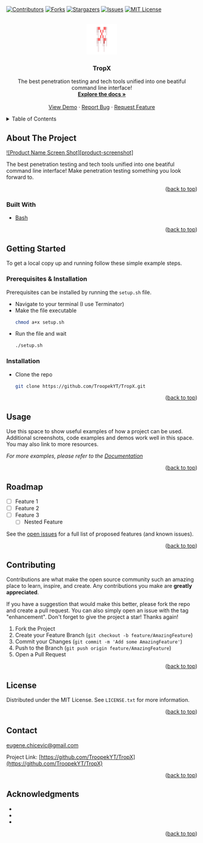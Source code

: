 <div id="top"></div>

[![Contributors][contributors-shield]][contributors-url]
[![Forks][forks-shield]][forks-url]
[![Stargazers][stars-shield]][stars-url]
[![Issues][issues-shield]][issues-url]
[![MIT License][license-shield]][license-url]




<!-- PROJECT LOGO -->
<br />
<div align="center">
  <a href="https://github.com/TroopekYT/TropX">
    <img src="images/logo.png" alt="Logo" width="80" height="80">
  </a>

<h3 align="center">TropX</h3>

  <p align="center">
    The best penetration testing and tech tools unified into one beatiful command line interface!
    <br />
    <a href="https://github.com/TroopekYT/TropX"><strong>Explore the docs »</strong></a>
    <br />
    <br />
    <a href="https://github.com/TroopekYT/TropX">View Demo</a>
    ·
    <a href="https://github.com/TroopekYT/TropX/issues">Report Bug</a>
    ·
    <a href="https://github.com/TroopekYT/TropX/issues">Request Feature</a>
  </p>
</div>



<!-- TABLE OF CONTENTS -->
<details>
  <summary>Table of Contents</summary>
  <ol>
    <li>
      <a href="#about-the-project">About The Project</a>
      <ul>
        <li><a href="#built-with">Built With</a></li>
      </ul>
    </li>
    <li>
      <a href="#getting-started">Getting Started</a>
      <ul>
        <li><a href="#prerequisites">Prerequisites</a></li>
        <li><a href="#installation">Installation</a></li>
      </ul>
    </li>
    <li><a href="#usage">Usage</a></li>
    <li><a href="#roadmap">Roadmap</a></li>
    <li><a href="#contributing">Contributing</a></li>
    <li><a href="#license">License</a></li>
    <li><a href="#contact">Contact</a></li>
    <li><a href="#acknowledgments">Acknowledgments</a></li>
  </ol>
</details>



<!-- ABOUT THE PROJECT -->
## About The Project

[![Product Name Screen Shot][product-screenshot]](https://example.com)

The best penetration testing and tech tools unified into one beatiful command line interface! Make penetration testing something you look forward to. 

<p align="right">(<a href="#top">back to top</a>)</p>



### Built With

* [Bash](https://shellscript.sh/)

<p align="right">(<a href="#top">back to top</a>)</p>



<!-- GETTING STARTED -->
## Getting Started

To get a local copy up and running follow these simple example steps.

### Prerequisites & Installation

Prerequisites can be installed by running the `setup.sh` file.
* Navigate to your terminal (I use Terminator)
* Make the file executable
  ```sh
  chmod a+x setup.sh
  ```
* Run the file and wait
  ```sh
  ./setup.sh
  ```

### Installation

* Clone the repo
   ```sh
   git clone https://github.com/TroopekYT/TropX.git
   ```

<p align="right">(<a href="#top">back to top</a>)</p>



<!-- USAGE EXAMPLES -->
## Usage

Use this space to show useful examples of how a project can be used. Additional screenshots, code examples and demos work well in this space. You may also link to more resources.

_For more examples, please refer to the [Documentation](https://example.com)_

<p align="right">(<a href="#top">back to top</a>)</p>



<!-- ROADMAP -->
## Roadmap

- [ ] Feature 1
- [ ] Feature 2
- [ ] Feature 3
    - [ ] Nested Feature

See the [open issues](https://github.com/TroopekYT/TropX/issues) for a full list of proposed features (and known issues).

<p align="right">(<a href="#top">back to top</a>)</p>



<!-- CONTRIBUTING -->
## Contributing

Contributions are what make the open source community such an amazing place to learn, inspire, and create. Any contributions you make are **greatly appreciated**.

If you have a suggestion that would make this better, please fork the repo and create a pull request. You can also simply open an issue with the tag "enhancement".
Don't forget to give the project a star! Thanks again!

1. Fork the Project
2. Create your Feature Branch (`git checkout -b feature/AmazingFeature`)
3. Commit your Changes (`git commit -m 'Add some AmazingFeature'`)
4. Push to the Branch (`git push origin feature/AmazingFeature`)
5. Open a Pull Request

<p align="right">(<a href="#top">back to top</a>)</p>



<!-- LICENSE -->
## License

Distributed under the MIT License. See `LICENSE.txt` for more information.

<p align="right">(<a href="#top">back to top</a>)</p>



<!-- CONTACT -->
## Contact

eugene.chicevic@gmail.com

Project Link: [https://github.com/TroopekYT/TropX](https://github.com/TroopekYT/TropX)

<p align="right">(<a href="#top">back to top</a>)</p>



<!-- ACKNOWLEDGMENTS -->
## Acknowledgments

* []()
* []()
* []()

<p align="right">(<a href="#top">back to top</a>)</p>



<!-- MARKDOWN LINKS & IMAGES -->
<!-- https://www.markdownguide.org/basic-syntax/#reference-style-links -->
[contributors-shield]: https://img.shields.io/github/contributors/TroopekYT/TropX.svg?style=for-the-badge
[contributors-url]: https://github.com/TroopekYT/TropX/graphs/contributors
[forks-shield]: https://img.shields.io/github/forks/TroopekYT/TropX.svg?style=for-the-badge
[forks-url]: https://github.com/TroopekYT/TropX/network/members
[stars-shield]: https://img.shields.io/github/stars/TroopekYT/TropX.svg?style=for-the-badge
[stars-url]: https://github.com/TroopekYT/TropX/stargazers
[issues-shield]: https://img.shields.io/github/issues/TroopekYT/TropX.svg?style=for-the-badge
[issues-url]: https://github.com/TroopekYT/TropX/issues
[license-shield]: https://img.shields.io/github/license/TroopekYT/TropX.svg?style=for-the-badge
[license-url]: https://github.com/TroopekYT/TropX/blob/master/LICENSE.txt
